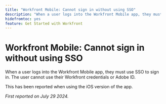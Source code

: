 ```yaml
---
title: "Workfront Mobile: Cannot sign in without using SSO"
description: "When a user logs into the Workfront Mobile app, they must use SSO to sign in. The user cannot use their Workfront credentials or Adobe ID."
hidefromtoc: yes
feature: Get Started with Workfront
---
```


# Workfront Mobile: Cannot sign in without using SSO

When a user logs into the Workfront Mobile app, they must use SSO to sign in. The user cannot use their Workfront credentials or Adobe ID.

This has been reported when using the iOS version of the app.

_First reported on July 29 2024._
